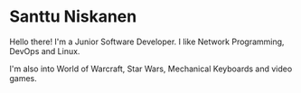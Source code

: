 # Santtu Niskanen

Hello there! I'm a Junior Software Developer. I like Network Programming, DevOps and Linux.

I'm also into World of Warcraft, Star Wars, Mechanical Keyboards and video games.
